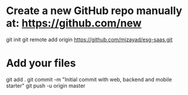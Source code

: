 # Create a new GitHub repo manually at: https://github.com/new
git init
git remote add origin https://github.com/mjzayad/esg-saas.git

# Add your files
git add .
git commit -m "Initial commit with web, backend and mobile starter"
git push -u origin master
